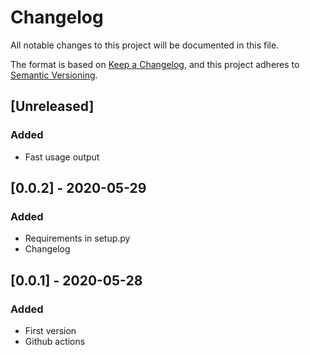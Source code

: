 # Changelog
All notable changes to this project will be documented in this file.

The format is based on [Keep a Changelog](https://keepachangelog.com/en/1.0.0/),
and this project adheres to [Semantic Versioning](https://semver.org/spec/v2.0.0.html).

## [Unreleased]
### Added
 - Fast usage output

## [0.0.2] - 2020-05-29
### Added
 - Requirements in setup.py
 - Changelog

## [0.0.1] - 2020-05-28
### Added
 - First version
 - Github actions
